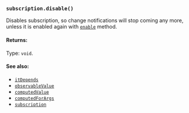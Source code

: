 ### `subscription.disable()`
Disables subscription, so change notifications will stop coming any more, unless it is enabled again with [`enable`](enable.md) method.

#### Returns:
Type: `void`.

#### See also:
* [`itDepends`](itDepends.md)
* [`observableValue`](observableValue.md)
* [`computedValue`](computedValue.md)
* [`computedForArgs`](computedForArgs.md)
* [`subscription`](subscription.md)